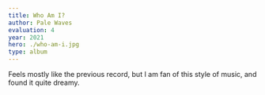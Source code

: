 ```yaml
---
title: Who Am I?
author: Pale Waves
evaluation: 4
year: 2021
hero: ./who-am-i.jpg
type: album
---
```


Feels mostly like the previous record, but I am fan of this style of music, and found it quite dreamy.
